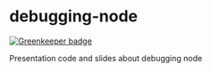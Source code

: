 debugging-node
==============

[![Greenkeeper badge](https://badges.greenkeeper.io/danmactough/debugging-node.svg)](https://greenkeeper.io/)

Presentation code and slides about debugging node
